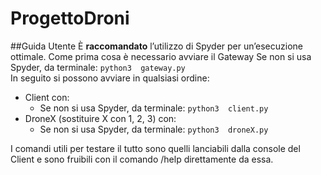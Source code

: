 # ProgettoDroni

##Guida Utente
È **raccomandato** l’utilizzo di Spyder per un’esecuzione ottimale.
Come prima cosa è necessario avviare il Gateway
Se non si usa Spyder, da terminale:  ```python3  gateway.py```   
In seguito si possono avviare in qualsiasi ordine:
* Client con:
  * Se non si usa Spyder, da terminale:  ```python3  client.py```
* DroneX (sostituire X con 1, 2, 3) con: 
  * Se non si usa Spyder, da terminale:  ```python3  droneX.py```

I comandi utili per testare il tutto sono quelli lanciabili dalla console del Client e sono fruibili con il comando /help direttamente da essa.
